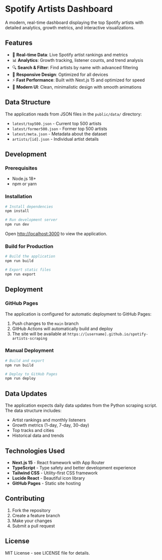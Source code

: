 # Spotify Artists Dashboard

A modern, real-time dashboard displaying the top Spotify artists with detailed analytics, growth metrics, and interactive visualizations.

## Features

- 🎵 **Real-time Data**: Live Spotify artist rankings and metrics
- 📊 **Analytics**: Growth tracking, listener counts, and trend analysis
- 🔍 **Search & Filter**: Find artists by name with advanced filtering
- 📱 **Responsive Design**: Optimized for all devices
- ⚡ **Fast Performance**: Built with Next.js 15 and optimized for speed
- 🎨 **Modern UI**: Clean, minimalistic design with smooth animations

## Data Structure

The application reads from JSON files in the `public/data/` directory:

- `latest/top500.json` - Current top 500 artists
- `latest/former500.json` - Former top 500 artists
- `latest/meta.json` - Metadata about the dataset
- `artists/[id].json` - Individual artist details

## Development

### Prerequisites

- Node.js 18+ 
- npm or yarn

### Installation

```bash
# Install dependencies
npm install

# Run development server
npm run dev
```

Open [http://localhost:3000](http://localhost:3000) to view the application.

### Build for Production

```bash
# Build the application
npm run build

# Export static files
npm run export
```

## Deployment

### GitHub Pages

The application is configured for automatic deployment to GitHub Pages:

1. Push changes to the `main` branch
2. GitHub Actions will automatically build and deploy
3. The site will be available at `https://[username].github.io/spotify-artists-scraping`

### Manual Deployment

```bash
# Build and export
npm run build

# Deploy to GitHub Pages
npm run deploy
```

## Data Updates

The application expects daily data updates from the Python scraping script. The data structure includes:

- Artist rankings and monthly listeners
- Growth metrics (1-day, 7-day, 30-day)
- Top tracks and cities
- Historical data and trends

## Technologies Used

- **Next.js 15** - React framework with App Router
- **TypeScript** - Type safety and better development experience
- **Tailwind CSS** - Utility-first CSS framework
- **Lucide React** - Beautiful icon library
- **GitHub Pages** - Static site hosting

## Contributing

1. Fork the repository
2. Create a feature branch
3. Make your changes
4. Submit a pull request

## License

MIT License - see LICENSE file for details.
